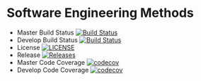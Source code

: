 # Software Engineering Methods

- Master Build Status [![Build Status](https://travis-ci.com/NapierSpartans/sem-group-project.svg?branch=master)](https://travis-ci.com/NapierSpartans/sem-group-project)
- Develop Build Status [![Build Status](https://travis-ci.com/NapierSpartans/sem-group-project.svg?branch=develop)](https://travis-ci.com/NapierSpartans/sem-group-project)
- License [![LICENSE](https://img.shields.io/github/license/NapierSpartans/sem-group-project.svg?style=flat-square)](https://github.com/NapierSpartans/sem-group-project/LICENSE)
- Release [![Releases](https://img.shields.io/github/release/NapierSpartans/sem-group-project/all.svg?style=flat-square)](https://github.com/NapierSpartans/sem-group-project/releases)
- Master Code Coverage [![codecov](https://codecov.io/gh/NapierSpartans/sem-group-project/branch/master/graph/badge.svg)](https://codecov.io/gh/NapierSpartans/sem-group-project)
- Develop Code Coverage [![codecov](https://codecov.io/gh/NapierSpartans/sem-group-project/branch/develop/graph/badge.svg)](https://codecov.io/gh/NapierSpartans/sem-group-project)
